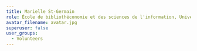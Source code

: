 ```yaml
---
title: Marielle St-Germain
role: École de bibliothéconomie et des sciences de l'information, Université de Montréal
avatar_filename: avatar.jpg
superuser: false
user_groups:
  - Volunteers
---
```

